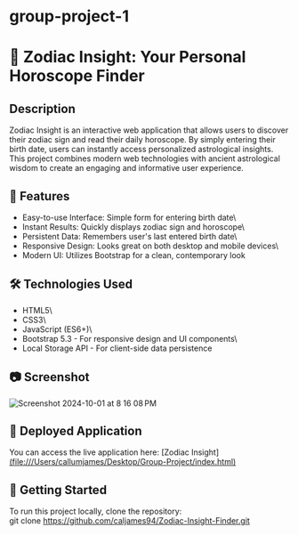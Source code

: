 # group-project-1

# :star2: Zodiac Insight: Your Personal Horoscope Finder

## Description
Zodiac Insight is an interactive web application that allows users to discover their zodiac sign and read their daily horoscope. By simply entering their birth date, users can instantly access personalized astrological insights. This project combines modern web technologies with ancient astrological wisdom to create an engaging and informative user experience.

## :rocket: Features
* Easy-to-use Interface: Simple form for entering birth date\
* Instant Results: Quickly displays zodiac sign and horoscope\
* Persistent Data: Remembers user's last entered birth date\
* Responsive Design: Looks great on both desktop and mobile devices\
* Modern UI: Utilizes Bootstrap for a clean, contemporary look

## :hammer_and_wrench: Technologies Used
* HTML5\
* CSS3\
* JavaScript (ES6+)\
* Bootstrap 5.3 - For responsive design and UI components\
* Local Storage API - For client-side data persistence

## :camera: Screenshot
![Screenshot 2024-10-01 at 8 16 08 PM](https://github.com/user-attachments/assets/09a7568e-80c2-4267-a2fc-4a72946aad0a)


## :link: Deployed Application
You can access the live application here: [Zodiac Insight][(file:///Users/callumjames/Desktop/Group-Project/index.html)](https://caljames94.github.io/Zodiac-Insight-Finder/)

## :vertical_traffic_light: Getting Started
To run this project locally, clone the repository:\
git clone https://github.com/caljames94/Zodiac-Insight-Finder.git
